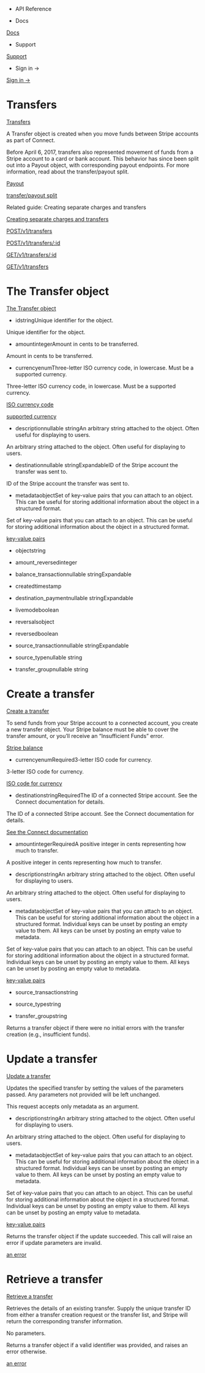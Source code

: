 - API Reference

- Docs

[Docs](/)

- Support

[Support](https://support.stripe.com)

- Sign in →

[Sign in →](https://dashboard.stripe.com/login)

# Transfers

[Transfers](/api/transfers)

A Transfer object is created when you move funds between Stripe accounts as part of Connect.

Before April 6, 2017, transfers also represented movement of funds from a Stripe account to a card or bank account. This behavior has since been split out into a Payout object, with corresponding payout endpoints. For more information, read about the transfer/payout split.

[Payout](#payout_object)

[transfer/payout split](/transfer-payout-split)

Related guide: Creating separate charges and transfers

[Creating separate charges and transfers](/connect/separate-charges-and-transfers)

[POST/v1/transfers](/api/transfers/create)

[POST/v1/transfers/:id](/api/transfers/update)

[GET/v1/transfers/:id](/api/transfers/retrieve)

[GET/v1/transfers](/api/transfers/list)

# The Transfer object

[The Transfer object](/api/transfers/object)

- idstringUnique identifier for the object.

Unique identifier for the object.

- amountintegerAmount in cents to be transferred.

Amount in cents to be transferred.

- currencyenumThree-letter ISO currency code, in lowercase. Must be a supported currency.

Three-letter ISO currency code, in lowercase. Must be a supported currency.

[ISO currency code](https://www.iso.org/iso-4217-currency-codes.html)

[supported currency](https://stripe.com/docs/currencies)

- descriptionnullable stringAn arbitrary string attached to the object. Often useful for displaying to users.

An arbitrary string attached to the object. Often useful for displaying to users.

- destinationnullable stringExpandableID of the Stripe account the transfer was sent to.

ID of the Stripe account the transfer was sent to.

- metadataobjectSet of key-value pairs that you can attach to an object. This can be useful for storing additional information about the object in a structured format.

Set of key-value pairs that you can attach to an object. This can be useful for storing additional information about the object in a structured format.

[key-value pairs](/api/metadata)

- objectstring

- amount_reversedinteger

- balance_transactionnullable stringExpandable

- createdtimestamp

- destination_paymentnullable stringExpandable

- livemodeboolean

- reversalsobject

- reversedboolean

- source_transactionnullable stringExpandable

- source_typenullable string

- transfer_groupnullable string

# Create a transfer

[Create a transfer](/api/transfers/create)

To send funds from your Stripe account to a connected account, you create a new transfer object. Your Stripe balance must be able to cover the transfer amount, or you’ll receive an “Insufficient Funds” error.

[Stripe balance](#balance)

- currencyenumRequired3-letter ISO code for currency.

3-letter ISO code for currency.

[ISO code for currency](/payouts)

- destinationstringRequiredThe ID of a connected Stripe account. See the Connect documentation for details.

The ID of a connected Stripe account. See the Connect documentation for details.

[See the Connect documentation](/connect/separate-charges-and-transfers)

- amountintegerRequiredA positive integer in cents representing how much to transfer.

A positive integer in cents representing how much to transfer.

- descriptionstringAn arbitrary string attached to the object. Often useful for displaying to users.

An arbitrary string attached to the object. Often useful for displaying to users.

- metadataobjectSet of key-value pairs that you can attach to an object. This can be useful for storing additional information about the object in a structured format. Individual keys can be unset by posting an empty value to them. All keys can be unset by posting an empty value to metadata.

Set of key-value pairs that you can attach to an object. This can be useful for storing additional information about the object in a structured format. Individual keys can be unset by posting an empty value to them. All keys can be unset by posting an empty value to metadata.

[key-value pairs](/api/metadata)

- source_transactionstring

- source_typestring

- transfer_groupstring

Returns a transfer object if there were no initial errors with the transfer creation (e.g., insufficient funds).

# Update a transfer

[Update a transfer](/api/transfers/update)

Updates the specified transfer by setting the values of the parameters passed. Any parameters not provided will be left unchanged.

This request accepts only metadata as an argument.

- descriptionstringAn arbitrary string attached to the object. Often useful for displaying to users.

An arbitrary string attached to the object. Often useful for displaying to users.

- metadataobjectSet of key-value pairs that you can attach to an object. This can be useful for storing additional information about the object in a structured format. Individual keys can be unset by posting an empty value to them. All keys can be unset by posting an empty value to metadata.

Set of key-value pairs that you can attach to an object. This can be useful for storing additional information about the object in a structured format. Individual keys can be unset by posting an empty value to them. All keys can be unset by posting an empty value to metadata.

[key-value pairs](/api/metadata)

Returns the transfer object if the update succeeded. This call will raise an error if update parameters are invalid.

[an error](#errors)

# Retrieve a transfer

[Retrieve a transfer](/api/transfers/retrieve)

Retrieves the details of an existing transfer. Supply the unique transfer ID from either a transfer creation request or the transfer list, and Stripe will return the corresponding transfer information.

No parameters.

Returns a transfer object if a valid identifier was provided, and raises an error otherwise.

[an error](#errors)

